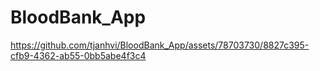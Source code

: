 # BloodBank_App

https://github.com/tjanhvi/BloodBank_App/assets/78703730/8827c395-cfb9-4362-ab55-0bb5abe4f3c4


